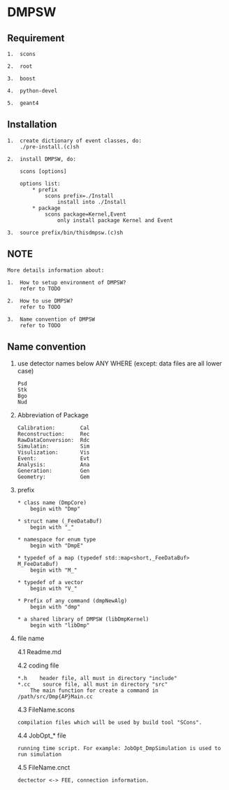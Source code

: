 DMPSW
=====

##  Requirement

    1.  scons

    2.  root

    3.  boost

    4.  python-devel 

    5.  geant4

##  Installation

    1.  create dictionary of event classes, do:
        ./pre-install.(c)sh

    2.  install DMPSW, do:

        scons [options]

        options list:
            * prefix
                scons prefix=./Install
                    install into ./Install
            * package
                scons package=Kernel,Event
                    only install package Kernel and Event

    3.  source prefix/bin/thisdmpsw.(c)sh


##  NOTE

    More details information about:

    1.  How to setup environment of DMPSW?
        refer to TODO

    2.  How to use DMPSW?
        refer to TODO

    3.  Name convention of DMPSW
        refer to TODO

##  Name convention

1.  use detector names below ANY WHERE (except: data files are all lower case)

        Psd
        Stk
        Bgo
        Nud

2.  Abbreviation of Package

        Calibration:        Cal
        Reconstruction:     Rec
        RawDataConversion:  Rdc
        Simulatin:          Sim
        Visulization:       Vis
        Event:              Evt
        Analysis:           Ana
        Generation:         Gen
        Geometry:           Gem

3.  prefix

        * class name (DmpCore)
            begin with "Dmp"

        * struct name (_FeeDataBuf)
            begin with "_"

        * namespace for enum type
            begin with "DmpE"

        * typedef of a map (typedef std::map<short,_FeeDataBuf> M_FeeDataBuf)
            begin with "M_"

        * typedef of a vector
            begin with "V_"

        * Prefix of any command (dmpNewAlg)
            begin with "dmp"

        * a shared library of DMPSW (libDmpKernel)
            begin with "libDmp"

4.  file name

    4.1  Readme.md

    4.2  coding file

        *.h    header file, all must in directory "include"
        *.cc    source file, all must in directory "src"
            The main function for create a command in /path/src/Dmp{AP}Main.cc

    4.3  FileName.scons

        compilation files which will be used by build tool "SCons".

    4.4  JobOpt_* file

        running time script. For example: JobOpt_DmpSimulation is used to run simulation

    4.5  FileName.cnct

        dectector <-> FEE, connection information.

